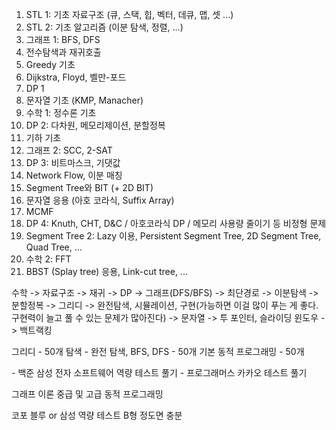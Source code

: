 01. STL 1: 기초 자료구조 (큐, 스택, 힙, 벡터, 데큐, 맵, 셋 ...)  
02. STL 2: 기초 알고리즘 (이분 탐색, 정렬, ...)  
03. 그래프 1: BFS, DFS  
04. 전수탐색과 재귀호출
05. Greedy 기초  
06. Dijkstra, Floyd, 벨만-포드
07. DP 1  
08. 문자열 기초 (KMP, Manacher)  
09. 수학 1: 정수론 기초  
10. DP 2: 다차원, 메모리제이션, 분할정복  
11. 기하 기초
12. 그래프 2: SCC, 2-SAT  
13. DP 3: 비트마스크, 기댓값  
14. Network Flow, 이분 매칭  
15. Segment Tree와 BIT (+ 2D BIT)  
16. 문자열 응용 (아호 코라식, Suffix Array)  
17. MCMF  
18. DP 4: Knuth, CHT, D&C / 아호코라식 DP / 메모리 사용량 줄이기 등 비정형 문제  
19. Segment Tree 2: Lazy 이용, Persistent Segment Tree, 2D Segment Tree, Quad Tree, ...  
20. 수학 2: FFT  
21. BBST (Splay tree) 응용, Link-cut tree, ...

수학 -> 자료구조 -> 재귀 -> DP -> 그래프(DFS/BFS) -> 최단경로 -> 이분탐색 -> 분할정복 -> 그리디 -> 완전탐색, 시뮬레이션, 구현(가능하면 이걸 많이 푸는 게 좋다. 구현력이 늘고 풀 수 있는 문제가 많아진다) -> 문자열 -> 투 포인터, 슬라이딩 윈도우 -> 백트랙킹

그리디 - 50개
탐색 - 완전 탐색, BFS, DFS - 50개
기본 동적 프로그래밍 - 50개

\- 백준 삼성 전자 소프트웨어 역량 테스트 풀기
\- 프로그래머스 카카오 테스트 풀기

그래프 이론
중급 및 고급 동적 프로그래밍

코포 블루 or 삼성 역량 테스트 B형 정도면 충분